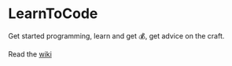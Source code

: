 # LearnToCode
Get started programming, learn and get :moneybag:, get advice on the craft.

Read the [wiki](https://github.com/mrcaron/LearnToCode/wiki)
